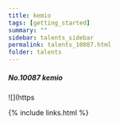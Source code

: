 ```yaml
---
title: kemio 
tags: [getting_started]
summary: ""
sidebar: talents_sidebar
permalink: talents_10087.html
folder: talents
---
```



##### No.10087 kemio

![](https




{% include links.html %}
